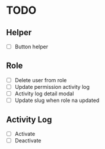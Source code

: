 # TODO

## Helper

-   [ ] Button helper

## Role

-   [ ] Delete user from role
-   [ ] Update permission activity log
-   [ ] Activity log detail modal
-   [ ] Update slug when role na updated

## Activity Log

-   [ ] Activate
-   [ ] Deactivate

